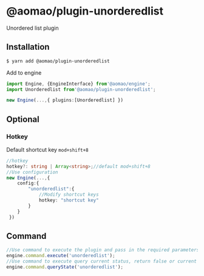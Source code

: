 # @aomao/plugin-unorderedlist

Unordered list plugin

## Installation

```bash
$ yarn add @aomao/plugin-unorderedlist
```

Add to engine

```ts
import Engine, {EngineInterface} from'@aomao/engine';
import Unorderedlist from'@aomao/plugin-unorderedlist';

new Engine(...,{ plugins:[Unorderedlist] })
```

## Optional

### Hotkey

Default shortcut key `mod+shift+8`

```ts
//hotkey
hotkey?: string | Array<string>;//default mod+shift+8
//Use configuration
new Engine(...,{
    config:{
        "unorderedlist":{
            //Modify shortcut keys
            hotkey: "shortcut key"
        }
    }
 })
```

## Command

```ts
//Use command to execute the plugin and pass in the required parameters
engine.command.execute('unorderedlist');
//Use command to execute query current status, return false or current list plugin name unorderedlist tasklist unorderedlist
engine.command.queryState('unorderedlist');
```
